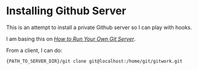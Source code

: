 # Installing Github Server
This is an attempt to install a private Github server so I can play with hooks.

I am basing this on [_How to Run Your Own Git Server_](https://www.linux.com/learn/how-run-your-own-git-server).

From a client, I can do:

```
{PATH_TO_SERVER_DIR}/git clone git@localhost:/home/git/gitwork.git
```
